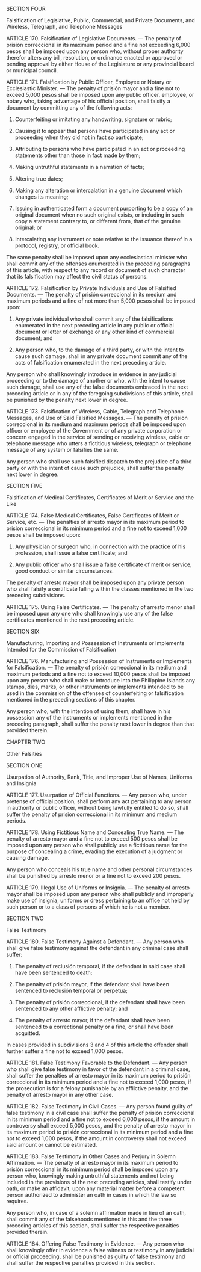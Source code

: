 SECTION FOUR

Falsification of Legislative, Public, Commercial, and Private Documents, and Wireless, Telegraph, and Telephone Messages

ARTICLE 170. Falsification of Legislative Documents. — The penalty of prisión correccional in its maximum period and a fine not exceeding 6,000 pesos shall be imposed upon any person who, without proper authority therefor alters any bill, resolution, or ordinance enacted or approved or pending approval by either House of the Legislature or any provincial board or municipal council.

ARTICLE 171. Falsification by Public Officer, Employee or Notary or Ecclesiastic Minister. — The penalty of prisión mayor and a fine not to exceed 5,000 pesos shall be imposed upon any public officer, employee, or notary who, taking advantage of his official position, shall falsify a document by committing any of the following acts:

1. Counterfeiting or imitating any handwriting, signature or rubric;

2. Causing it to appear that persons have participated in any act or proceeding when they did not in fact so participate;

3. Attributing to persons who have participated in an act or proceeding statements other than those in fact made by them;

4. Making untruthful statements in a narration of facts;

5. Altering true dates;

6. Making any alteration or intercalation in a genuine document which changes its meaning;

7. Issuing in authenticated form a document purporting to be a copy of an original document when no such original exists, or including in such copy a statement contrary to, or different from, that of the genuine original; or

8. Intercalating any instrument or note relative to the issuance thereof in a protocol, registry, or official book.

The same penalty shall be imposed upon any ecclesiastical minister who shall commit any of the offenses enumerated in the preceding paragraphs of this article, with respect to any record or document of such character that its falsification may affect the civil status of persons.

ARTICLE 172. Falsification by Private Individuals and Use of Falsified Documents. — The penalty of prisión correccional in its medium and maximum periods and a fine of not more than 5,000 pesos shall be imposed upon:

1. Any private individual who shall commit any of the falsifications enumerated in the next preceding article in any public or official document or letter of exchange or any other kind of commercial document; and

2. Any person who, to the damage of a third party, or with the intent to cause such damage, shall in any private document commit any of the acts of falsification enumerated in the next preceding article.

Any person who shall knowingly introduce in evidence in any judicial proceeding or to the damage of another or who, with the intent to cause such damage, shall use any of the false documents embraced in the next preceding article or in any of the foregoing subdivisions of this article, shall be punished by the penalty next lower in degree.

ARTICLE 173. Falsification of Wireless, Cable, Telegraph and Telephone Messages, and Use of Said Falsified Messages. — The penalty of prision correccional in its medium and maximum periods shall be imposed upon officer or employee of the Government or of any private corporation or concern engaged in the service of sending or receiving wireless, cable or telephone message who utters a fictitious wireless, telegraph or telephone message of any system or falsifies the same.

Any person who shall use such falsified dispatch to the prejudice of a third party or with the intent of cause such prejudice, shall suffer the penalty next lower in degree.

SECTION FIVE

Falsification of Medical Certificates, Certificates of Merit or Service and the Like

ARTICLE 174. False Medical Certificates, False Certificates of Merit or Service, etc. — The penalties of arresto mayor in its maximum period to prision correccional in its minimum period and a fine not to exceed 1,000 pesos shall be imposed upon:

1. Any physician or surgeon who, in connection with the practice of his profession, shall issue a false certificate; and

2. Any public officer who shall issue a false certificate of merit or service, good conduct or similar circumstances.

The penalty of arresto mayor shall be imposed upon any private person who shall falsify a certificate falling within the classes mentioned in the two preceding subdivisions.

ARTICLE 175. Using False Certificates. — The penalty of arresto menor shall be imposed upon any one who shall knowingly use any of the false certificates mentioned in the next preceding article.

SECTION SIX

Manufacturing, Importing and Possession of Instruments or Implements Intended for the Commission of Falsification

ARTICLE 176. Manufacturing and Possession of Instruments or Implements for Falsification. — The penalty of prisión correccional in its medium and maximum periods and a fine not to exceed 10,000 pesos shall be imposed upon any person who shall make or introduce into the Philippine Islands any stamps, dies, marks, or other instruments or implements intended to be used in the commission of the offenses of counterfeiting or falsification mentioned in the preceding sections of this chapter.

Any person who, with the intention of using them, shall have in his possession any of the instruments or implements mentioned in the preceding paragraph, shall suffer the penalty next lower in degree than that provided therein.

CHAPTER TWO

Other Falsities

SECTION ONE

Usurpation of Authority, Rank, Title, and Improper Use of Names, Uniforms and Insignia

ARTICLE 177. Usurpation of Official Functions. — Any person who, under pretense of official position, shall perform any act pertaining to any person in authority or public officer, without being lawfully entitled to do so, shall suffer the penalty of prision correccional in its minimum and medium periods.

ARTICLE 178. Using Fictitious Name and Concealing True Name. — The penalty of arresto mayor and a fine not to exceed 500 pesos shall be imposed upon any person who shall publicly use a fictitious name for the purpose of concealing a crime, evading the execution of a judgment or causing damage.

Any person who conceals his true name and other personal circumstances shall be punished by arresto menor or a fine not to exceed 200 pesos.

ARTICLE 179. Illegal Use of Uniforms or Insignia. — The penalty of arresto mayor shall be imposed upon any person who shall publicly and improperly make use of insignia, uniforms or dress pertaining to an office not held by such person or to a class of persons of which he is not a member.

SECTION TWO

False Testimony

ARTICLE 180. False Testimony Against a Defendant. — Any person who shall give false testimony against the defendant in any criminal case shall suffer:

1. The penalty of reclusión temporal, if the defendant in said case shall have been sentenced to death;

2. The penalty of prisión mayor, if the defendant shall have been sentenced to reclusión temporal or perpetua;

3. The penalty of prisión correccional, if the defendant shall have been sentenced to any other afflictive penalty; and

4. The penalty of arresto mayor, if the defendant shall have been sentenced to a correctional penalty or a fine, or shall have been acquitted.

In cases provided in subdivisions 3 and 4 of this article the offender shall further suffer a fine not to exceed 1,000 pesos.

ARTICLE 181. False Testimony Favorable to the Defendant. — Any person who shall give false testimony in favor of the defendant in a criminal case, shall suffer the penalties of arresto mayor in its maximum period to prisión correccional in its minimum period and a fine not to exceed 1,000 pesos, if the prosecution is for a felony punishable by an afflictive penalty, and the penalty of arresto mayor in any other case.

ARTICLE 182. False Testimony in Civil Cases. — Any person found guilty of false testimony in a civil case shall suffer the penalty of prisión correccional in its minimum period and a fine not to exceed 6,000 pesos, if the amount in controversy shall exceed 5,000 pesos, and the penalty of arresto mayor in its maximum period to prisión correccional in its minimum period and a fine not to exceed 1,000 pesos, if the amount in controversy shall not exceed said amount or cannot be estimated.

ARTICLE 183. False Testimony in Other Cases and Perjury in Solemn Affirmation. — The penalty of arresto mayor in its maximum period to prisión correccional in its minimum period shall be imposed upon any person who, knowingly making untruthful statements and not being included in the provisions of the next preceding articles, shall testify under oath, or make an affidavit, upon any material matter before a competent person authorized to administer an oath in cases in which the law so requires.

Any person who, in case of a solemn affirmation made in lieu of an oath, shall commit any of the falsehoods mentioned in this and the three preceding articles of this section, shall suffer the respective penalties provided therein.

ARTICLE 184. Offering False Testimony in Evidence. — Any person who shall knowingly offer in evidence a false witness or testimony in any judicial or official proceeding, shall be punished as guilty of false testimony and shall suffer the respective penalties provided in this section.
